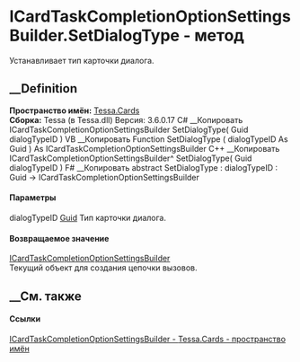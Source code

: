 # ICardTaskCompletionOptionSettingsBuilder.SetDialogType - метод
Устанавливает тип карточки диалога.
## __Definition
 **Пространство имён:** [Tessa.Cards](N_Tessa_Cards.htm)  
 **Сборка:** Tessa (в Tessa.dll) Версия: 3.6.0.17
C# __Копировать
     ICardTaskCompletionOptionSettingsBuilder SetDialogType(
    	Guid dialogTypeID
    )
VB __Копировать
     Function SetDialogType ( 
    	dialogTypeID As Guid
    ) As ICardTaskCompletionOptionSettingsBuilder
C++ __Копировать
    ICardTaskCompletionOptionSettingsBuilder^ SetDialogType(
    	Guid dialogTypeID
    )
F# __Копировать
     abstract SetDialogType : 
            dialogTypeID : Guid -> ICardTaskCompletionOptionSettingsBuilder 
#### Параметры
dialogTypeID [Guid](https://learn.microsoft.com/dotnet/api/system.guid)
    Тип карточки диалога.
#### Возвращаемое значение
[ICardTaskCompletionOptionSettingsBuilder](T_Tessa_Cards_ICardTaskCompletionOptionSettingsBuilder.htm)  
Текущий объект для создания цепочки вызовов.
##  __См. также
#### Ссылки
[ICardTaskCompletionOptionSettingsBuilder -
](T_Tessa_Cards_ICardTaskCompletionOptionSettingsBuilder.htm)
[Tessa.Cards - пространство имён](N_Tessa_Cards.htm)
